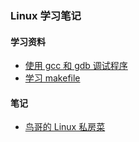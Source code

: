 ### Linux 学习笔记


#### 学习资料

- [使用 gcc 和 gdb 调试程序](https://blog.csdn.net/haoel/article/details/2879)
- [学习 makefile](https://blog.csdn.net/haoel/article/details/2886)


#### 笔记
- [鸟哥的 Linux 私房菜](VBird/README.md) 